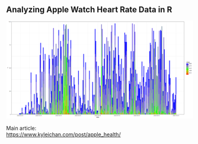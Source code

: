## Analyzing Apple Watch Heart Rate Data in R

![](apple_health_hr_results.png)

Main article:  
https://www.kyleichan.com/post/apple_health/
